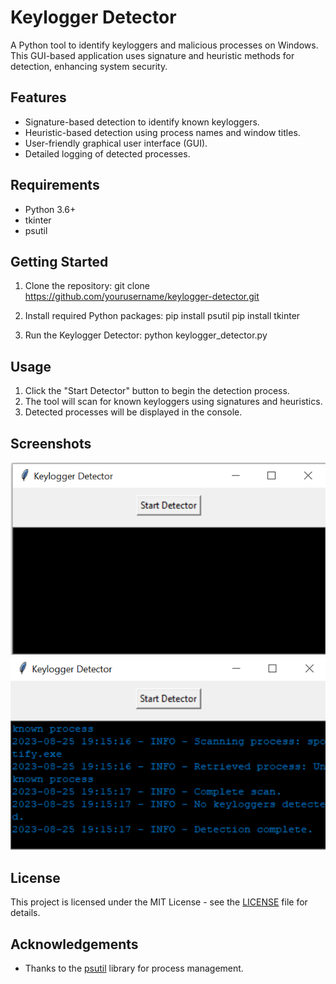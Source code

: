 # Keylogger Detector

A Python tool to identify keyloggers and malicious processes on Windows. This GUI-based application uses signature and heuristic methods for detection, enhancing system security.

## Features

- Signature-based detection to identify known keyloggers.
- Heuristic-based detection using process names and window titles.
- User-friendly graphical user interface (GUI).
- Detailed logging of detected processes.

## Requirements

- Python 3.6+
- tkinter
- psutil

## Getting Started

1. Clone the repository:
git clone https://github.com/yourusername/keylogger-detector.git

2. Install required Python packages:
pip install psutil
pip install tkinter


3. Run the Keylogger Detector:
python keylogger_detector.py


## Usage

1. Click the "Start Detector" button to begin the detection process.
2. The tool will scan for known keyloggers using signatures and heuristics.
3. Detected processes will be displayed in the console.

## Screenshots

![Screenshot 1](keylogger%20detector/screenshot1.png)
![Screenshot 2](screenshot2.png)

## License

This project is licensed under the MIT License - see the [LICENSE](LICENSE) file for details.

## Acknowledgements

- Thanks to the [psutil](https://psutil.readthedocs.io/en/latest/) library for process management.


